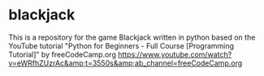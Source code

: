 # blackjack
This is a repository for the game Blackjack written in python based on the YouTube tutorial "Python for Beginners - Full Course [Programming Tutorial]" by freeCodeCamp.org https://www.youtube.com/watch?v=eWRfhZUzrAc&amp;t=3550s&amp;ab_channel=freeCodeCamp.org
